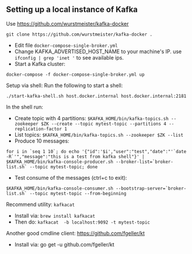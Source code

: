 ## Setting up a local instance of Kafka

Use https://github.com/wurstmeister/kafka-docker

```
git clone https://github.com/wurstmeister/kafka-docker .
```
<!-- disable-secrets-detection-start -->
* Edit file `docker-compose-single-broker.yml`
* Change KAFKA_ADVERTISED_HOST_NAME to your machine's IP. use `ifconfig | grep 'inet '` to see available ips.
* Start a Kafka cluster:
```
docker-compose -f docker-compose-single-broker.yml up
```

Setup via shell:
Run the following to start a shell:
```
./start-kafka-shell.sh host.docker.internal host.docker.internal:2181
```
In the shell run:
* Create topic with 4 partitions: `$KAFKA_HOME/bin/kafka-topics.sh --zookeeper $ZK --create --topic mytest-topic --partitions 4 --replication-factor 1`
* List topics: `$KAFKA_HOME/bin/kafka-topics.sh --zookeeper $ZK --list`
* Produce 10 messages:
```
for i in `seq 1 10`; do echo '{"id":'$i',"user":"test","date":"'`date -R`'","message":"this is a test from kafka shell"}' | $KAFKA_HOME/bin/kafka-console-producer.sh --broker-list=`broker-list.sh` --topic mytest-topic; done
```
* Test consume of the messages (ctrl+c to exit): 
```
$KAFKA_HOME/bin/kafka-console-consumer.sh --bootstrap-server=`broker-list.sh` --topic mytest-topic --from-beginning
```

Recommend utility: `kafkacat`

* Install via: `brew install kafkacat`
* Then do: `kafkacat  -b localhost:9092 -t mytest-topic`

Another good cmdline client: https://github.com/fgeller/kt
* Install via: go get -u github.com/fgeller/kt
  
<!-- disable-secrets-detection-end -->
